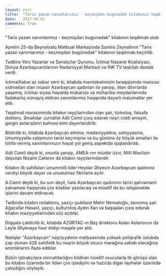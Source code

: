 ```yaml
---
layout: post
title:  "Tarix yazan xanımlarımız - keçmişdən bugünədək kitabının təqdimatı olub"
date:   2017-05-01
comments: True
---
```


<p>"Tarix yazan xanımlarımız - keçmişdən bugünədək" kitabının təqdimatı olub</p>
<p> Aprelin 25-də Beynəlxalq Mətbuat Mərkəzində Samirə Zeynallının "Tarix yazan xanımlarımız - keçmişdən bugünədək" kitabının təqdimatı keçirilib.</p>
<p> Tədbirə Yeni Yazarlar və Sənətçilər Qurumu, İctimai Nəzarət Koalisiyası, Dünya Azərbaycanlılarının Nədəniyyət Mərkəzi və İNK TV təşkilatı dəstək verib.</p>
<div class="text_exposed_show"><p> İctimaiXəbər.az xəbər verir ki, kitabda məmləkətimizin tərəqqisində məxsusi xidmətləri olan müasir Azərbaycan qadınları ilə yanaşı, ötən dövrlərdə yaşamış, ictimai-siyasi həyatda mübarizə və müharibə meydanlarında fədakarlıq nümayiş etdirən xanımlarımız haqqında dəyərli məlumatlar yer alıb.</p><p> Təqdimat mərasimində kitabın rəyçilərindən olan şair, türkoloq, fəlsəfə doktoru, Əməkdar Jurnalist Adil Cəmil çıxış edərək nəşri ciddi əməyin, gərgin axtarışların bəhrəsi kimi dəyərləndirib.</p><p> Bildirilib ki, kitabda Azərbaycan elminə, mədəniyyətinə, səhiyyəsinə, ümumiyyətlə xalqımızın tarixi keçmişinə və bu gününə öz böyük əməlləri ilə töhfə vermiş xanımlarımızın həyat yol geniş aspektdə işıqlandırılıb.</p><p> Adil Cəmil deyib ki, onunla yanaşı, AMEA-nın müxbir üzvi, Milli Məclisin deputatı Nizami Cəfərov da kitabın rəyçilərindəndir.</p><p> Kitabın ilk səhifələri ümummilli lider Heydər Əliyevin Azərbaycan qadınına verdiyi böyük dəyər və unudulmaz fikirlərlə açılır.</p><p> A.Cəmil deyib ki, bu son deyil, hələ Azərbaycan qadınının tarixi qəhrəmanlı salnaməsi haqqında çox kitablar yazılacaq və müəllif də bu istiqamətdə işlərini davam etdirəcək.</p><p> Tədbirdə kitabın redaktoru, yazıçı-publisist Mahir Nemətoğlu, tanınmış şair Ağacəfər Həsənl, yazıçı, kulturoloq Aydın Xan və başqaları çıxış edərək kitabın məziyyətlərindən söz açıblar.</p><p> Diqqətə çatdırılıb ki, kitabda AZƏRTAC-ın Baş direktoru Aslan Aslanovun da Leyla Əliyevaya həsr etdiyi məqalə yer alıb.</p><p> Natiqlər "Azərbaycan" nəşriyyatının mətbəəsində yüksək poliqrafik üslubda çap olunan 426 səhifəlik bu nəşrin böyük oxucu marağına səbəb olacağına əminliklərini ifadə ediblər.</p><p> Bütün iştirakçılara minnətdarlığını bildirən müəllif oxucularla ilk görüşü olan bu kitabın üzərində bir ildən çox işlədiyini və hazırda digər layihələr üzərində çalışdığını söyləyib.</p><p> <a href=http://ictimaixeber.az/2017/04/tarix-yazan-xanimlarimiz-kecmisd%C9%99n-bugun%C9%99d%C9%99k-kitabinin-t%C9%99qdimati-olub/" target="_blank>http://ictimaixeber.az/2017/04/tarix-yazan-xanimlarimiz-kecmisd%C9%99n-bugun%C9%99d%C9%99k-kitabinin-t%C9%99qdimati-olub/</a></p></div>


